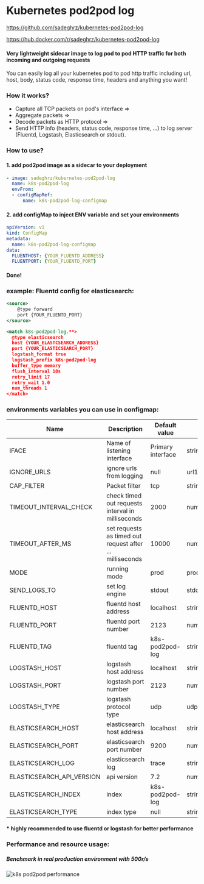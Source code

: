 # Kubernetes pod2pod log

https://github.com/sadeghrz/kubernetes-pod2pod-log

https://hub.docker.com/r/sadeghrz/kubernetes-pod2pod-log

#### Very lightweight sidecar image to log pod to pod HTTP traffic for both incoming and outgoing requests
You can easily log all your kubernetes pod to pod http traffic including url, host, body, status code, response time, headers and anything you want!

### How it works?
- Capture all TCP packets on pod's interface => 
- Aggregate packets => 
- Decode packets as HTTP protocol => 
- Send HTTP info (headers, status code, response time, ...) to log server (Fluentd, Logstash, Elasticsearch or stdout).

### How to use?
#### 1. add pod2pod image as a sidecar to your deployment
```yaml
- image: sadeghrz/kubernetes-pod2pod-log
  name: k8s-pod2pod-log
  envFrom:
  - configMapRef:
      name: k8s-pod2pod-log-configmap
```

#### 2. add configMap to inject ENV variable and set your environments
```yaml
apiVersion: v1
kind: ConfigMap
metadata:
  name: k8s-pod2pod-log-configmap
data:
  FLUENTHOST: {YOUR_FLUENTD_ADDRESS}
  FLUENTPORT: {YOUR_FLUENTD_PORT}
```

#### Done!

### example: Fluentd config for elasticsearch:
```xml
<source>
    @type forward
    port {YOUR_FLUENTD_PORT}
</source>

<match k8s-pod2pod-log.**>
  @type elasticsearch
  host {YOUR_ELASTCSEARCH_ADDRESS}
  port {YOUR_ELASTICSEARCH_PORT}
  logstash_format true
  logstash_prefix k8s-pod2pod-log
  buffer_type memory
  flush_interval 10s
  retry_limit 17
  retry_wait 1.0
  num_threads 1
</match>
```
### environments variables you can use in configmap:
Name | Description | Default value | Allowed values (type)
--- | --- | --- | ---
IFACE | Name of listening interface | Primary interface | string
IGNORE_URLS | ignore urls from logging | null | url1,url2,url3,...
CAP_FILTER | Packet filter | tcp | string
TIMEOUT_INTERVAL_CHECK | check timed out requests interval in milliseconds | 2000 | number
TIMEOUT_AFTER_MS | set requests as timed out request after ... milliseconds | 10000 | number
MODE | running mode | prod | prod,debug,development
SEND_LOGS_TO | set log engine | stdout | stdout,fluentd,logstash,elasticsearch
FLUENTD_HOST | fluentd host address | localhost | string
FLUENTD_PORT | fluentd port number | 2123 | number
FLUENTD_TAG | fluentd tag | k8s-pod2pod-log | string
LOGSTASH_HOST | logstash host address | localhost | string
LOGSTASH_PORT | logstash port number | 2123 | number
LOGSTASH_TYPE | logstash protocol type | udp | udp,tcp,...
ELASTICSEARCH_HOST | elasticsearch host address | localhost | string
ELASTICSEARCH_PORT | elasticsearch port number | 9200 | number
ELASTICSEARCH_LOG | elasticsearch log | trace | string
ELASTICSEARCH_API_VERSION | api version | 7.2 | number
ELASTICSEARCH_INDEX | index | k8s-pod2pod-log | string
ELASTICSEARCH_TYPE | index type | null | string

#### * highly recommended to use fluentd or logstash for better performance

### Performance and resource usage:
##### Benchmark in real production environment with 500r/s
![k8s pod2pod performance](https://github.com/sadeghrz/kubernetes-pod2pod-log/raw/master/performance.png)
